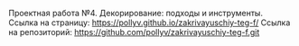 Проектная работа №4. Декорирование: подходы и инструменты. 
Ссылка на страницу: https://pollyv.github.io/zakrivayuschiy-teg-f/
Ссылка на репозиторий: https://github.com/pollyv/zakrivayuschiy-teg-f.git

